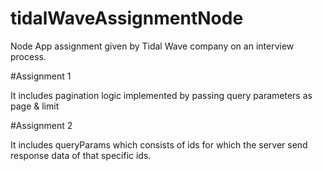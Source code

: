 # tidalWaveAssignmentNode
Node App assignment given by Tidal Wave company on an interview process.

#Assignment 1

It includes pagination logic implemented by passing query parameters as page & limit


#Assignment 2

It includes queryParams which consists of ids for which the server send response data of that specific ids.

